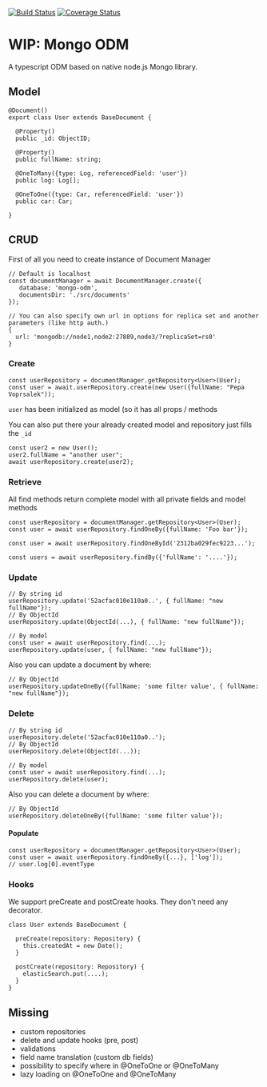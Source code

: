 [![Build Status](https://travis-ci.org/doublemcz/mongo-odm.svg?branch=master)](https://travis-ci.org/doublemcz/mongo-odm)
[![Coverage Status](https://coveralls.io/repos/github/doublemcz/mongo-odm/badge.svg?branch=master)](https://coveralls.io/github/doublemcz/mongo-odm?branch=master)

# WIP: Mongo ODM


A typescript ODM based on native node.js Mongo library.


## Model

```
@Document()
export class User extends BaseDocument {

  @Property()
  public _id: ObjectID;

  @Property()
  public fullName: string;

  @OneToMany({type: Log, referencedField: 'user'})
  public log: Log[];

  @OneToOne({type: Car, referencedField: 'user'})
  public car: Car;

}
```


## CRUD

First of all you need to create instance of Document Manager

```
// Default is localhost
const documentManager = await DocumentManager.create({
   database: 'mongo-odm',
   documentsDir: './src/documents'
});

// You can also specify own url in options for replica set and another parameters (like http auth.)
{
  url: 'mongodb://node1,node2:27889,node3/?replicaSet=rs0'
}
```

### Create
```
const userRepository = documentManager.getRepository<User>(User);
const user = await.userRepository.create(new User({fullName: "Pepa Voprsalek"));
```
`user` has been initialized as model (so it has all props / methods

You can also put there your already created model and repository just fills the `_id`
```
const user2 = new User();
user2.fullName = "another user";
await userRepository.create(user2);
```

### Retrieve

All find methods return complete model with all private fields and model methods

```
const userRepository = documentManager.getRepository<User>(User);
const user = await userRepository.findOneBy({fullName: 'Foo bar'});
```

```
const user = await userRepository.findOneById('2312ba029fec9223...');
```

```
const users = await userRepository.findBy({'fullName': '....'});
```

### Update
```
// By string id
userRepository.update('52acfac010e110a0..', { fullName: "new fullName"});
// By ObjectId
userRepository.update(ObjectId(...), { fullName: "new fullName"});

// By model
const user = await userRepository.find(...);
userRepository.update(user, { fullName: "new fullName"});
```

Also you can update a document by where:
```
// By ObjectId
userRepository.updateOneBy({fullName: 'some filter value', { fullName: "new fullName"});
```


### Delete
```
// By string id
userRepository.delete('52acfac010e110a0..');
// By ObjectId
userRepository.delete(ObjectId(...));

// By model
const user = await userRepository.find(...);
userRepository.delete(user);
```

Also you can delete a document by where:
```
// By ObjectId
userRepository.deleteOneBy({fullName: 'some filter value'});
```


#### Populate

```
const userRepository = documentManager.getRepository<User>(User);
const user = await userRepository.findOneBy({...}, ['log']);
// user.log[0].eventType
```

### Hooks
We support preCreate and postCreate hooks. They don't need any decorator.

```
class User extends BaseDocument {

  preCreate(repository: Repository) {
    this.createdAt = new Date();
  }
  
  postCreate(repository: Repository) {
    elasticSearch.put(....);
  }
}

```


## Missing
- custom repositories
- delete and update hooks (pre, post)
- validations
- field name translation (custom db fields)
- possibility to specify where in @OneToOne or @OneToMany
- lazy loading on @OneToOne and @OneToMany
